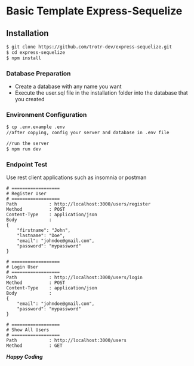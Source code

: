 # Basic Template Express-Sequelize
## Installation

```bash
$ git clone https://github.com/trotr-dev/express-sequelize.git
$ cd express-sequelize
$ npm install
```

### Database Preparation
- Create a database with any name you want
- Execute the user.sql file in the installation folder into the database that you created

### Environment Configuration
```bash
$ cp .env.example .env 
//after copying, config your server and database in .env file

//run the server
$ npm run dev
```

### Endpoint Test
Use rest client applications such as insomnia or postman

```
# ==================
# Register User
# ==================
Path 			: http://localhost:3000/users/register
Method			: POST
Content-Type 	: application/json
Body			:
{
	"firstname": "John",
	"lastname": "Doe",
	"email": "johndoe@gmail.com",
	"password": "mypassword"
}

# ==================
# Login User
# ==================
Path 			: http://localhost:3000/users/login
Method			: POST
Content-Type 	: application/json
Body			:
{
	"email": "johndoe@gmail.com",
	"password": "mypassword"
}

# ==================
# Show All Users
# ==================
Path 			: http://localhost:3000/users
Method			: GET
```

***Happy Coding***